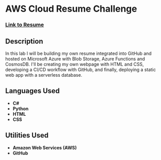 <h1>AWS Cloud Resume Challenge</h1>

 ### [Link to Resume](https://www.kelvinaguilar.me/)

<h2>Description</h2>
In this lab I will be building my own resume integrated into GitHub and hosted on Microsoft Azure with Blob Storage, Azure Functions and CosmosDB. I'll be creating my own webpage with HTML and CSS, developing a CI/CD workflow with GitHub, and finally, deploying a static web app with a serverless database. 
<br />


<h2>Languages Used</h2>

- <b>C#</b> 
- <b>Python</b>
- <b>HTML</b>
- <b>CSS</b>

<h2>Utilities Used</h2>

- <b>Amazon Web Services (AWS)</b> 
- <b>GitHub</b>

<!--
 ```diff
- text in red
+ text in green
! text in orange
# text in gray
